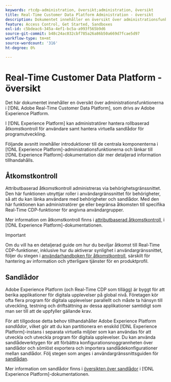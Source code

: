 ```yaml
---
keywords: rtcdp-administration, översikt;administration, översikt
title: Real-Time Customer Data Platform Administration - översikt
description: Dokumentet innehåller en översikt över administrationsfunktionerna i Adobe Real-Time Customer Data Platform, som drivs av Adobe Experience Platform.
feature: Access Control, Get Started, Sandboxes
exl-id: c5bdeac6-345a-4ef1-bc5a-a993f565b9d6
source-git-commit: b48c24ac032cbf785a26a86b50a669d7fcae5d97
workflow-type: tm+mt
source-wordcount: '316'
ht-degree: 0%

---
```


# Real-Time Customer Data Platform - översikt

Det här dokumentet innehåller en översikt över administrationsfunktionerna i [!DNL Adobe Real-Time Customer Data Platform], som drivs av Adobe Experience Platform.

I [!DNL Experience Platform] kan administratörer hantera rollbaserad åtkomstkontroll för användare samt hantera virtuella sandlådor för programutveckling.

Följande avsnitt innehåller introduktioner till de centrala komponenterna i [!DNL Experience Platform]-administrationsfunktionerna och länkar till [!DNL Experience Platform]-dokumentation där mer detaljerad information tillhandahålls.

## Åtkomstkontroll

Attributbaserad åtkomstkontroll administreras via behörighetsgränssnittet. Den här funktionen utnyttjar roller i användargränssnittet för behörigheter, så att du kan länka användare med behörigheter och sandlådor. Med den här funktionen kan administratörer ge eller begränsa åtkomsten till specifika Real-Time CDP-funktioner för angivna användargrupper.

Mer information om åtkomstkontroll finns i [attributbaserad åtkomstkontroll &#x200B;](/help/access-control/abac/overview.md) i [!DNL Experience Platform]-dokumentationen.

>[!IMPORTANT]
>
>Om du vill ha en detaljerad guide om hur du beviljar åtkomst till Real-Time CDP-funktioner, inklusive hur du aktiverar synlighet i användargränssnittet, följer du stegen i [användarhandboken för åtkomstkontroll](../../access-control/ui/overview.md), särskilt för hantering av information och ytterligare tjänster för en produktprofil.

## Sandlådor

Adobe Experience Platform (och Real-Time CDP som tillägg) är byggt för att berika applikationer för digitala upplevelser på global nivå. Företagen kör ofta flera program för digitala upplevelser parallellt och måste ta hänsyn till utveckling, testning och driftsättning av dessa applikationer samtidigt som man ser till att de uppfyller gällande krav.

För att tillgodose detta behov tillhandahåller Adobe Experience Platform *sandlådor*, vilket gör att du kan partitionera en enskild [!DNL Experience Platform]-instans i separata virtuella miljöer som kan användas för att utveckla och utveckla program för digitala upplevelser. Du kan använda sandlådeverktygen för att förbättra konfigurationsnoggrannheten över sandlådor och sömlöst exportera och importera sandlådekonfigurationer mellan sandlådor. Följ stegen som anges i användargränssnittsguiden för [sandlådan](../../sandboxes/ui/sandbox-tooling.md).

Mer information om sandlådor finns i [översikten över sandlådor](../../sandboxes/home.md) i [!DNL Experience Platform]-dokumentationen.
